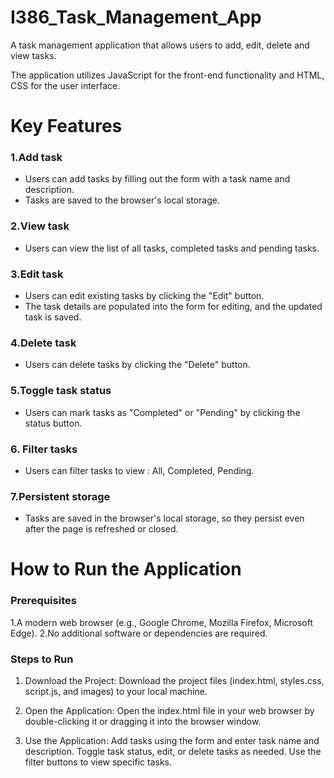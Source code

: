 # I386_Task_Management_App
A task management application that allows users to add, edit, delete and view tasks.

The application utilizes JavaScript for the front-end functionality and HTML, CSS for the user interface.

# Key Features
### 1.Add task
- Users can add tasks by filling out the form with a task name and description.
- Tasks are saved to the browser's local storage.
### 2.View task
- Users can view the list of all tasks, completed tasks and pending tasks.
### 3.Edit task
- Users can edit existing tasks by clicking the "Edit" button. 
- The task details are populated into the form for editing, and the updated task is saved.
### 4.Delete task
- Users can delete tasks by clicking the "Delete" button.
### 5.Toggle task status
- Users can mark tasks as "Completed" or "Pending" by clicking the status button.
### 6. Filter tasks
- Users can filter tasks to view : All, Completed, Pending.
### 7.Persistent storage
- Tasks are saved in the browser's local storage, so they persist even after the page is refreshed or closed.

# How to Run the Application
### Prerequisites
1.A modern web browser (e.g., Google Chrome, Mozilla Firefox, Microsoft Edge).
2.No additional software or dependencies are required.

### Steps to Run
1. Download the Project:
Download the project files (index.html, styles.css, script.js, and images) to your local machine.

2. Open the Application:
Open the index.html file in your web browser by double-clicking it or dragging it into the browser window.

3. Use the Application:
Add tasks using the form and enter task name and description.
Toggle task status, edit, or delete tasks as needed.
Use the filter buttons to view specific tasks.
